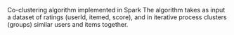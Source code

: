 Co-clustering algorithm implemented in Spark
The algorithm takes as input a dataset of ratings (userId, itemed, score), and in iterative process clusters (groups) similar users and items together.
